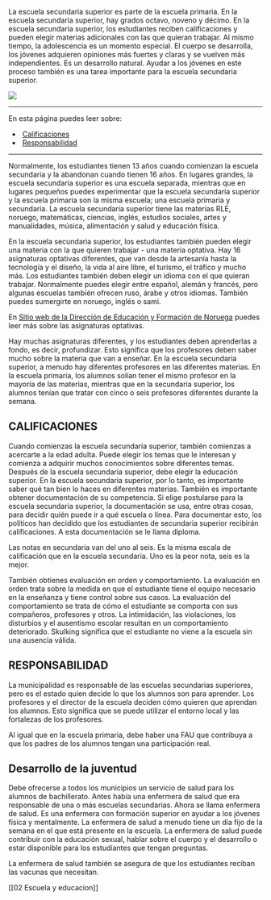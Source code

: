 La escuela secundaria superior es parte de la escuela primaria. En la escuela secundaria superior, hay grados octavo, noveno y décimo. En la escuela secundaria superior, los estudiantes reciben calificaciones y pueden elegir materias adicionales con las que quieran trabajar. Al mismo tiempo, la adolescencia es un momento especial. El cuerpo se desarrolla, los jóvenes adquieren opiniones más fuertes y claras y se vuelven más independientes. Es un desarrollo natural. Ayudar a los jóvenes en este proceso también es una tarea importante para la escuela secundaria superior.

![](https://cdn.kursoria.no/pensum/elements/-_azsxdc.jpg)

---

En esta página puedes leer sobre:

-    [Calificaciones](#calificaciones)
-    [Responsabilidad](#responsabilidad)

---

Normalmente, los estudiantes tienen 13 años cuando comienzan la escuela secundaria y la abandonan cuando tienen 16 años. En lugares grandes, la escuela secundaria superior es una escuela separada, mientras que en lugares pequeños puedes experimentar que la escuela secundaria superior y la escuela primaria son la misma escuela; una escuela primaria y secundaria. La escuela secundaria superior tiene las materias RLE, noruego, matemáticas, ciencias, inglés, estudios sociales, artes y manualidades, música, alimentación y salud y educación física.

En la escuela secundaria superior, los estudiantes también pueden elegir una materia con la que quieren trabajar - una materia optativa. Hay 16 asignaturas optativas diferentes, que van desde la artesanía hasta la tecnología y el diseño, la vida al aire libre, el turismo, el tráfico y mucho más. Los estudiantes también deben elegir un idioma con el que quieran trabajar. Normalmente puedes elegir entre español, alemán y francés, pero algunas escuelas también ofrecen ruso, árabe y otros idiomas. También puedes sumergirte en noruego, inglés o sami.

En [Sitio web de la Dirección de Educación y Formación de Noruega](https://www.udir.no/laring-og-trivsel/lareplanverket/fagfornyelsen/nye-lareplaner-for-valgfag/) puedes leer más sobre las asignaturas optativas.

Hay muchas asignaturas diferentes, y los estudiantes deben aprenderlas a fondo, es decir, profundizar. Esto significa que los profesores deben saber mucho sobre la materia que van a enseñar. En la escuela secundaria superior, a menudo hay diferentes profesores en las diferentes materias. En la escuela primaria, los alumnos solían tener el mismo profesor en la mayoría de las materias, mientras que en la secundaria superior, los alumnos tenían que tratar con cinco o seis profesores diferentes durante la semana.

## CALIFICACIONES

Cuando comienzas la escuela secundaria superior, también comienzas a acercarte a la edad adulta. Puede elegir los temas que le interesan y comienza a adquirir muchos conocimientos sobre diferentes temas. Después de la escuela secundaria superior, debe elegir la educación superior. En la escuela secundaria superior, por lo tanto, es importante saber qué tan bien lo haces en diferentes materias. También es importante obtener documentación de su competencia. Si elige postularse para la escuela secundaria superior, la documentación se usa, entre otras cosas, para decidir quién puede ir a qué escuela o línea. Para documentar esto, los políticos han decidido que los estudiantes de secundaria superior recibirán calificaciones. A esta documentación se le llama diploma.

Las notas en secundaria van del uno al seis. Es la misma escala de calificación que en la escuela secundaria. Uno es la peor nota, seis es la mejor.

También obtienes evaluación en orden y comportamiento. La evaluación en orden trata sobre la medida en que el estudiante tiene el equipo necesario en la enseñanza y tiene control sobre sus casos. La evaluación del comportamiento se trata de cómo el estudiante se comporta con sus compañeros, profesores y otros. La intimidación, las violaciones, los disturbios y el ausentismo escolar resultan en un comportamiento deteriorado. Skulking significa que el estudiante no viene a la escuela sin una ausencia válida.

## RESPONSABILIDAD

La municipalidad es responsable de las escuelas secundarias superiores, pero es el estado quien decide lo que los alumnos son para aprender. Los profesores y el director de la escuela deciden cómo quieren que aprendan los alumnos. Esto significa que se puede utilizar el entorno local y las fortalezas de los profesores.

Al igual que en la escuela primaria, debe haber una FAU que contribuya a que los padres de los alumnos tengan una participación real.

## Desarrollo de la juventud

Debe ofrecerse a todos los municipios un servicio de salud para los alumnos de bachillerato. Antes había una enfermera de salud que era responsable de una o más escuelas secundarias. Ahora se llama enfermera de salud. Es una enfermera con formación superior en ayudar a los jóvenes física y mentalmente. La enfermera de salud a menudo tiene un día fijo de la semana en el que está presente en la escuela. La enfermera de salud puede contribuir con la educación sexual, hablar sobre el cuerpo y el desarrollo o estar disponible para los estudiantes que tengan preguntas.

La enfermera de salud también se asegura de que los estudiantes reciban las vacunas que necesitan.

[[02 Escuela y educacion]]